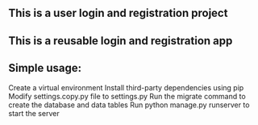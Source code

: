 ## This is a user login and registration project
## This is a reusable login and registration app

## Simple usage:


Create a virtual environment
Install third-party dependencies using pip
Modify settings.copy.py file to settings.py
Run the migrate command to create the database and data tables
Run python manage.py runserver to start the server